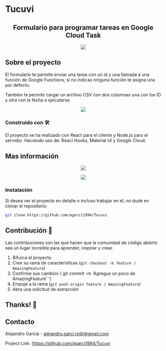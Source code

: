 # Tucuvi
<h2 align="center">
Formulario para programar tareas en Google Cloud Task
</h2>

<p align="center"><img src="https://i.ibb.co/JjCL6Rw/Screenshot-2020-05-03-at-17-22-31.png" /></a></p>

## Sobre el proyecto

El formulario te permite enviar una tarea con un id y una llamada a una función de Google Functions, si no indicas ninguna función te asigna una por defecto. 

También te permite cargar un archivo CSV con dos columnas una con los ID y otra con la fecha a ejecutarse. 

<p align="center"><img src="https://i.ibb.co/Cm3vxTC/Screenshot-2020-05-03-at-17-24-04.png" /></p>

### Construido con 🛠

El proyecto se ha realizado con React para el cliente y Node.js para el servidor. Haciendo uso de: React Hooks, Material UI y Google Cloud.

## Mas información
<p align="center"><img src="https://i.ibb.co/qRLCT9b/Screenshot-2020-05-03-at-17-24-29.png" /></p>
<p align="center"><img src="https://i.ibb.co/whSnKWm/Screenshot-2020-05-03-at-17-24-40.png" /></p>

### Instalación

Si desea ver el proyecto en detalle o incluso trabajar en él, no dude en clonar el repositorio:

```sh
git clone https://github.com/agarci1994/Tucuvi
```

## Contribución 💬

Las contribuciones son las que hacen que la comunidad de código abierto sea un lugar increíble para aprender, inspirar y crear.

1. Bifurca el proyecto
2. Cree su rama de características (`git checkout -b feature / AmazingFeature`)
3. Confirme sus cambios (`git commit -m 'Agregue un poco de AmazingFeature' ')
4. Empuje a la rama (`git push origin feature / AmazingFeature`)
5. Abra una solicitud de extracción

## Thanks! 💖

## Contacto

Alejandro García - [alejandro.garci.rodr@gmail.com](alejandro.garci.rodr@gmail.com)

Project Link: [https://github.com/agarci1994/Tucuvi
